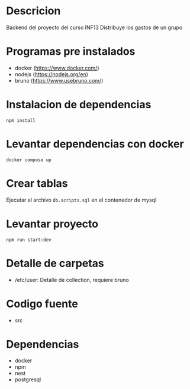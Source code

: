 # Descricion
Backend del proyecto del curso INF13
Distribuye los gastos de un grupo

# Programas pre instalados
- docker (https://www.docker.com/)
- nodejs (https://nodejs.org/en)
- bruno (https://www.usebruno.com/)

# Instalacion de dependencias
```
npm install
```

# Levantar dependencias con docker
```
docker compose up
```

# Crear tablas
Ejecutar el archivo `db.scripts.sql` en el contenedor de mysql 


# Levantar proyecto
```
npm run start:dev
```

# Detalle de carpetas
- /etc/user: Detalle de collection, requiere bruno

# Codigo fuente
- src

# Dependencias
- docker
- npm
- nest
- postgresql
